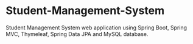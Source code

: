 # Student-Management-System
Student Management System web application using Spring Boot, Spring MVC, Thymeleaf, Spring Data JPA and MySQL database.
